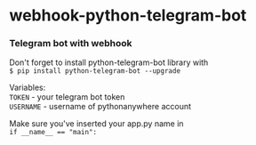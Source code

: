 # webhook-python-telegram-bot
<h3>Telegram bot with webhook</h3>

<p>Don't forget to install python-telegram-bot library with<br>
<code>$ pip install python-telegram-bot --upgrade</code></p>

<p>Variables:<br>
  <code>TOKEN</code> - your telegram bot token<br>
  <code>USERNAME</code> - username of pythonanywhere account</p>

<p>Make sure you've inserted your app.py name in <br>
<code>if __name__ == "main":</code></p>

